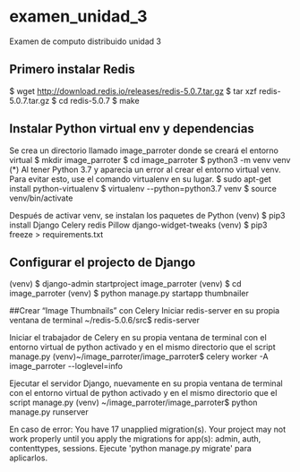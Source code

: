 # examen_unidad_3
Examen de computo distribuido unidad 3

## Primero instalar Redis 
$ wget http://download.redis.io/releases/redis-5.0.7.tar.gz
$ tar xzf redis-5.0.7.tar.gz
$ cd redis-5.0.7
$ make
## Instalar Python virtual env y dependencias	
Se crea un directorio llamado image_parroter donde se creará el entorno virtual	
$ mkdir image_parroter
$ cd image_parroter
$ python3 -m venv venv (*)
Al tener Python 3.7 y aparecia un error al crear el entorno virtual venv. Para evitar esto, use el comando virtualenv en su lugar.
$ sudo apt-get install python-virtualenv
$ virtualenv --python=python3.7 venv
$ source venv/bin/activate

Después de activar venv, se instalan los paquetes de Python 
(venv) $ pip3 install Django Celery redis Pillow django-widget-tweaks
(venv) $ pip3 freeze > requirements.txt

## Configurar el projecto de Django
(venv) $ django-admin startproject image_parroter
(venv) $ cd image_parroter
(venv) $ python manage.py startapp thumbnailer

##Crear “Image Thumbnails” con Celery
Iniciar redis-server en su propia ventana de terminal
~/redis-5.0.6/src$ redis-server

Iniciar el trabajador de Celery en su propia ventana de terminal con el entorno virtual de python activado y en el mismo directorio que el script manage.py
(venv)~/image_parroter/image_parroter$ celery worker -A image_parroter --loglevel=info

Ejecutar el servidor Django, nuevamente en su propia ventana de terminal con el entorno virtual de python activado y en el mismo directorio que el script manage.py
(venv) ~/image_parroter/image_parroter$ python manage.py runserver

En caso de error:
You have 17 unapplied migration(s). Your project may not work properly until you apply the migrations for app(s): admin, auth, contenttypes, sessions.
Ejecute 'python manage.py migrate' para aplicarlos.



